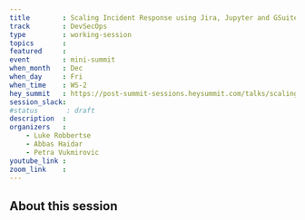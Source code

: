 ```yaml
---
title        : Scaling Incident Response using Jira, Jupyter and GSuite
track        : DevSecOps
type         : working-session
topics       :
featured     :
event        : mini-summit
when_month   : Dec
when_day     : Fri
when_time    : WS-2
hey_summit   : https://post-summit-sessions.heysummit.com/talks/scaling-incident-response-using-jira-jupyter-and-gsuite/
session_slack:
#status       : draft
description  :
organizers   :
    - Luke Robbertse
    - Abbas Haidar
    - Petra Vukmirovic
youtube_link :
zoom_link    : 
---
```


## About this session

